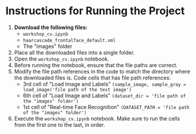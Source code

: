 # Instructions for Running the Project
1. **Download the following files:**
     - `workshop_cv.ipynb`
     - `haarcascade_frontalface_default.xml`
     - The "images" folder
2. Place all the downloaded files into a single folder.
3. Open the `workshop_cv.ipynb` notebook.
4. Before running the notebook, ensure that the file paths are correct.
5. Modify the file path references in the code to match the directory where the downloaded files is.
   Code cells that has file path references:
   - 3rd cell of "Load Image and Labels" `(sample_image, sample_gray = load_image('file path of the test image')`
   - 6th cell of "Load Image and Labels" `(dataset_dir = 'file path of the "images" folder')`
   - 1st cell of "Real-time Face Recognition" `(DATASET_PATH = 'file path of the "images" folder')`
7. Execute the `workshop_cv.ipynb` notebook. Make sure to run the cells from the first one to the last, in order.
